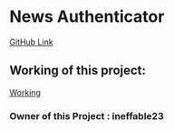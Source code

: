 # News Authenticator

[GitHub Link](https://github.com/ineffable23/DSC-WOW-News-Authenticator)

## Working of this project:


[Working](https://user-images.githubusercontent.com/49369387/102995764-bf55d500-4547-11eb-9219-3420204dcc31.mp4)




### Owner of this Project : ineffable23